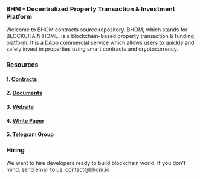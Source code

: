 

### BHM - Decentralized Property Transaction & Investment Platform
Welcome to BHOM contracts source repository. BHOM, which stands for BLOCKCHAIN HOME, is a blockchain-based property transaction & funding platform. It is a DApp commercial service which allows users to quickly and safely invest in properties using smart contracts and cryptocurrency.

### Resources
#### 1. [Contracts](./contracts)
#### 2. [Documents](./docs)
#### 3. [Website](https://bhom.io)
#### 4. [White Paper](http://bhom.io/common/BHOMwhitepaper_eng.pdf)
#### 5. [Telegram Group](https://t.me/BHOMproject)
 
### Hiring
We want to hire developers ready to build blockchain world. If you don't mind, send email to us. contact@bhom.io



